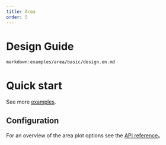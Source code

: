 ```yaml
---
title: Area
order: 5
---
```


<div class="manual-docs">

# Design Guide

`markdown:examples/area/basic/design.en.md`

# Quick start

<playground path='area/basic/demo/basic.ts'></playground>

See more <a href="/en/examples/area/basic" target='blank'>examples</a>.

## Configuration

For an overview of the area plot options see the [API reference](/en/docs/api/plots/area)。

</div>
